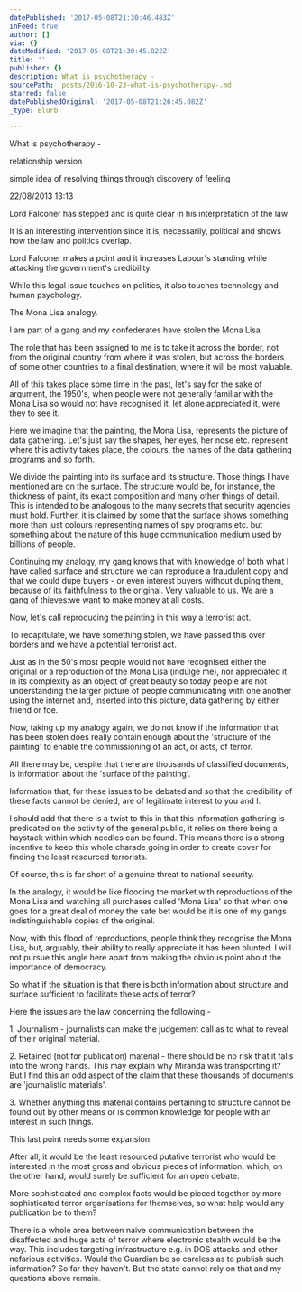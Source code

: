 ```yaml
---
datePublished: '2017-05-08T21:30:46.483Z'
inFeed: true
author: []
via: {}
dateModified: '2017-05-08T21:30:45.822Z'
title: ''
publisher: {}
description: What is psychotherapy -
sourcePath: _posts/2016-10-23-what-is-psychotherapy-.md
starred: false
datePublishedOriginal: '2017-05-08T21:26:45.082Z'
_type: Blurb

---
```

What is psychotherapy -

relationship version

simple idea of resolving things through discovery of feeling

22/08/2013 13:13

Lord Falconer has stepped and is quite clear in his interpretation of the law.

It is an interesting intervention since it is, necessarily, political and shows how the law and politics overlap.

Lord Falconer makes a point and it increases Labour's standing while attacking the government's credibility.

While this legal issue touches on politics, it also touches technology and human psychology.

The Mona Lisa analogy.

I am part of a gang and my confederates have stolen the Mona Lisa.

The role that has been assigned to me is to take it across the border, not from the original country from where it was stolen, but across the borders of some other countries to a final destination, where it will be most valuable.

All of this takes place some time in the past, let's say for the sake of argument, the 1950's, when people were not generally familiar with the Mona Lisa so would not have recognised it, let alone appreciated it, were they to see it.

Here we imagine that the painting, the Mona Lisa, represents the picture of data gathering. Let's just say the shapes, her eyes, her nose etc. represent where this activity takes place, the colours, the names of the data gathering programs and so forth.

We divide the painting into its surface and its structure. Those things I have mentioned are on the surface. The structure would be, for instance, the thickness of paint, its exact composition and many other things of detail. This is intended to be analogous to the many secrets that security agencies must hold. Further, it is claimed by some that the surface shows something more than just colours representing names of spy programs etc. but something about the nature of this huge communication medium used by billions of people.

Continuing my analogy, my gang knows that with knowledge of both what I have called surface and structure we can reproduce a fraudulent copy and that we could dupe buyers - or even interest buyers without duping them, because of its faithfulness to the original. Very valuable to us. We are a gang of thieves:we want to make money at all costs.

Now, let's call reproducing the painting in this way a terrorist act.

To recapitulate, we have something stolen, we have passed this over borders and we have a potential terrorist act.

Just as in the 50's most people would not have recognised either the original or a reproduction of the Mona Lisa (indulge me), nor appreciated it in its complexity as an object of great beauty so today people are not understanding the larger picture of people communicating with one another using the internet and, inserted into this picture, data gathering by either friend or foe.

Now, taking up my analogy again, we do not know if the information that has been stolen does really contain enough about the 'structure of the painting' to enable the commissioning of an act, or acts, of terror.

All there may be, despite that there are thousands of classified documents, is information about the 'surface of the painting'.

Information that, for these issues to be debated and so that the credibility of these facts cannot be denied, are of legitimate interest to you and I.

I should add that there is a twist to this in that this information gathering is predicated on the activity of the general public, it relies on there being a haystack within which needles can be found. This means there is a strong incentive to keep this whole charade going in order to create cover for finding the least resourced terrorists.

Of course, this is far short of a genuine threat to national security.

In the analogy, it would be like flooding the market with reproductions of the Mona Lisa and watching all purchases called 'Mona Lisa' so that when one goes for a great deal of money the safe bet would be it is one of my gangs indistinguishable copies of the original.

Now, with this flood of reproductions, people think they recognise the Mona Lisa, but, arguably, their ability to really appreciate it has been blunted. I will not pursue this angle here apart from making the obvious point about the importance of democracy.

So what if the situation is that there is both information about structure and surface sufficient to facilitate these acts of terror?

Here the issues are the law concerning the following:-

1\. Journalism - journalists can make the judgement call as to what to reveal of their original material.

2\. Retained (not for publication) material - there should be no risk that it falls into the wrong hands. This may explain why Miranda was transporting it? But I find this an odd aspect of the claim that these thousands of documents are 'journalistic materials'.

3\. Whether anything this material contains pertaining to structure cannot be found out by other means or is common knowledge for people with an interest in such things.

This last point needs some expansion.

After all, it would be the least resourced putative terrorist who would be interested in the most gross and obvious pieces of information, which, on the other hand, would surely be sufficient for an open debate.

More sophisticated and complex facts would be pieced together by more sophisticated terror organisations for themselves, so what help would any publication be to them?

There is a whole area between naive communication between the disaffected and huge acts of terror where electronic stealth would be the way. This includes targeting infrastructure e.g. in DOS attacks and other nefarious activities. Would the Guardian be so careless as to publish such information? So far they haven't. But the state cannot rely on that and my questions above remain.